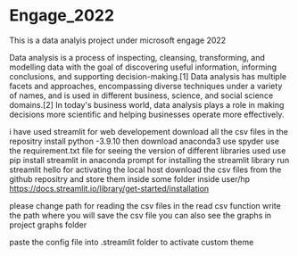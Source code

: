 # Engage_2022
This is a data analyis project under microsoft engage 2022

Data analysis is a process of inspecting, cleansing, transforming, and modelling data with the goal of discovering useful information, informing conclusions, and supporting decision-making.[1] Data analysis has multiple facets and approaches, encompassing diverse techniques under a variety of names, and is used in different business, science, and social science domains.[2] In today's business world, data analysis plays a role in making decisions more scientific and helping businesses operate more effectively.

i have used streamlit for web developement
download all the csv files in the repositry
install python -3.9.10
then  download anaconda3
use spyder
use the requirement.txt file for seeing the version of different libraries used
use pip install streamlit in anaconda prompt for installing the streamlit library
run streamlit hello for activating the local host 
download the csv files from the github repositry and store them inside some folder inside user/hp
https://docs.streamlit.io/library/get-started/installation

please change path for reading the csv files 
in the read csv function 
write the path where you will save the csv file
you can also see the graphs in project graphs folder

paste the config file into .streamlit folder to activate custom theme


